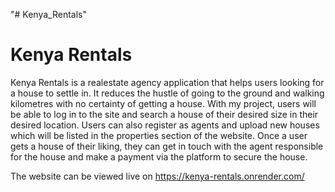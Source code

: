 "# Kenya_Rentals" 

# Kenya Rentals
Kenya Rentals is a realestate agency application that helps users looking for a house to settle in. It reduces the hustle of 
going to the ground and walking kilometres with no certainty of getting a house. With my project, users will be able to log 
in to the site and search a house of their desired size in their desired location. Users can also register as agents and upload new houses which will be listed in the properties section of the website. Once a user gets a house of their liking, they can get in touch with the agent responsible for the house and make a payment via the platform to secure the house.

The website can be viewed live on
https://kenya-rentals.onrender.com/

